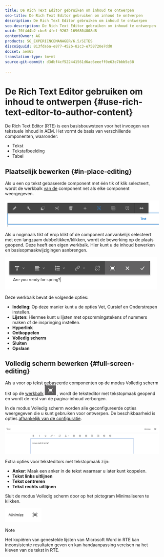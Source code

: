 ```yaml
---
title: De Rich Text Editor gebruiken om inhoud te ontwerpen
seo-title: De Rich Text Editor gebruiken om inhoud te ontwerpen
description: De Rich Text Editor gebruiken om inhoud te ontwerpen
seo-description: De Rich Text Editor gebruiken om inhoud te ontwerpen
uuid: 70f4d4b2-cbc6-4fef-9262-1696804008d8
contentOwner: AG
products: SG_EXPERIENCEMANAGER/6.5/SITES
discoiquuid: 813fda6a-e877-452b-82c3-e758720e7dd0
docset: aem65
translation-type: tm+mt
source-git-commit: d3dbf4cf522441561d6ac6eeeff0e63e7bbb5e38

---
```



# De Rich Text Editor gebruiken om inhoud te ontwerpen {#use-rich-text-editor-to-author-content}

De Rich Text Editor (RTE) is een basisbouwsteen voor het invoegen van tekstuele inhoud in AEM. Het vormt de basis van verschillende componenten, waaronder:

* Tekst
* Tekstafbeelding
* Tabel

## Plaatselijk bewerken {#in-place-editing}

Als u een op tekst gebaseerde component met één tik of klik selecteert, wordt de werkbalk [van de](/help/sites-authoring/editing-content.md#editmovecopypastedeletetouchoptimizedui) component net als elke component weergegeven.

![screen_shot_2018-03-21at163054](assets/screen_shot_2018-03-21at163054.png)

Als u nogmaals tikt of erop klikt of de component aanvankelijk selecteert met een langzaam dubbeltikken/klikken, wordt de bewerking op de plaats geopend. Deze heeft een eigen werkbalk. Hier kunt u de inhoud bewerken en basisopmaakwijzigingen aanbrengen.

![screen_shot_2018-03-21at163214](assets/screen_shot_2018-03-21at163214.png)

Deze werkbalk bevat de volgende opties:

* **Indeling**: Op deze manier kunt u de opties Vet, Cursief en Onderstrepen instellen.
* **Lijsten**: Hiermee kunt u lijsten met opsommingstekens of nummers maken of de inspringing instellen.
* **Hyperlink**
* **Ontkoppelen**
* **Volledig scherm**
* **Sluiten**
* **Opslaan**

## Volledig scherm bewerken {#full-screen-editing}

Als u voor op tekst gebaseerde componenten op de modus Volledig scherm tikt op de [werkbalk](#componenttoolbar) ![](do-not-localize/screen_shot_2018-03-21at163236.png) , wordt de teksteditor met tekstopmaak geopend en wordt de rest van de pagina-inhoud verborgen.

In de modus Volledig scherm worden alle geconfigureerde opties weergegeven die u kunt gebruiken voor ontwerpen. De beschikbaarheid is opties [afhankelijk van de configuratie](/help/sites-administering/rich-text-editor.md).

![screen_shot_2018-03-21at163248](assets/screen_shot_2018-03-21at163248.png)

Extra opties voor teksteditors met tekstopmaak zijn:

* **Anker**: Maak een anker in de tekst waarnaar u later kunt koppelen.
* **Tekst links uitlijnen**
* **Tekst centreren**
* **Tekst rechts uitlijnen**

Sluit de modus Volledig scherm door op het pictogram Minimaliseren te klikken.

![screen_shot_2018-03-21at163323](assets/screen_shot_2018-03-21at163323.png)

>[!NOTE]
>
>Het kopiëren van genestelde lijsten van Microsoft Word in RTE kan inconsistente resultaten geven en kan handaanpassing vereisen na het kleven van de tekst in RTE.
